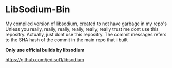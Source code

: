 # LibSodium-Bin

My compiled version of libsodium, created to not have garbage in my repo's
Unless you really, really, really, really, really, really trust me dont use this repositry.
Actually, just dont use this repositry.
The commit messages refers to the SHA hash of the commit in the main repo that i built

**Only use official builds by libsodium**

https://github.com/jedisct1/libsodium